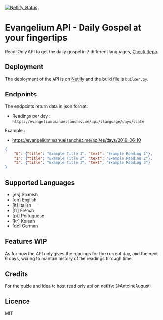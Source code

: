[![Netlify Status](https://api.netlify.com/api/v1/badges/36ba5654-56c5-47c8-91fc-ad07609975e6/deploy-status)](https://app.netlify.com/sites/evangelium/deploys)
# Evangelium API - Daily Gospel at your fingertips
Read-Only API to get the daily gospel in 7 different languages, [Check Repo](https://github.com/manasv/api-evangelium).

## Deployment
The deployment of the API is on [Netlify](https://www.netlify.com/)  and the build file is `builder.py`.

## Endpoints
The endpoints return data in json format:

- Readings per day : `https://evangelium.manuelsanchez.me/api/:language/days/:date`

Example :
- https://evangelium.manuelsanchez.me/api/es/days/2019-06-10
```json
{
    "0": {"title": "Example Title 1", "text": "Example Reading 1"}, 
    "1": {"title": "Example Title 2", "text": "Example Reading 2"}, 
    "2": {"title": "Example Title 3", "text": "Example Reading 3"}
}   
```

## Supported Languages

*   [es] Spanish 
*   [en] English 
*   [it] Italian 
*   [fr] French  
*   [pt] Portuguese 
*   [kr] Korean  
*   [de] German  


## Features WIP

As for now the API only gives the readings for the current day, and the next 6 days, woring to mantain history of the readings through time.

## Credits

For the guide and idea to host read only api on netlify: [@AntoineAugusti](https://github.com/AntoineAugusti)

## Licence
MIT
